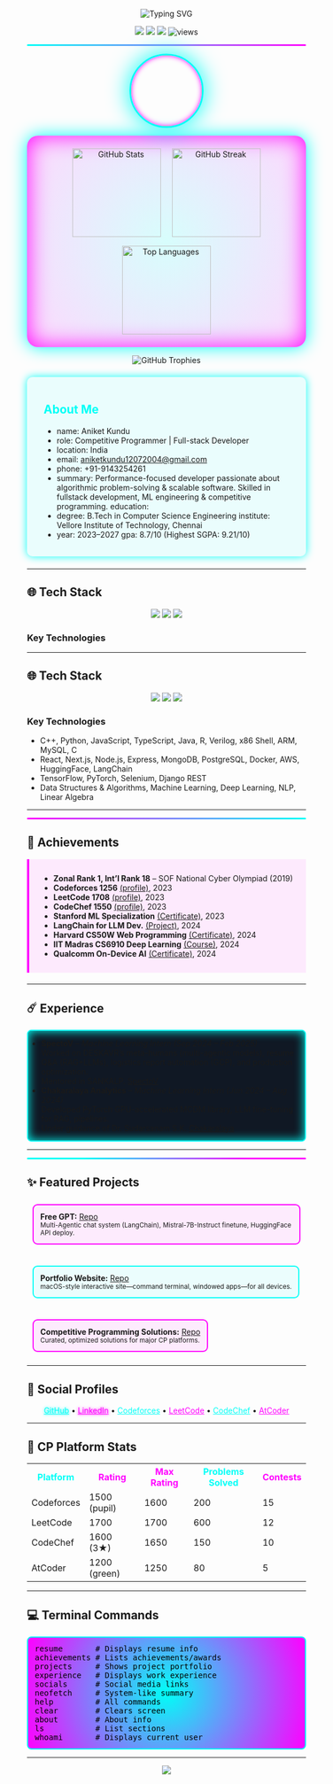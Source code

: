 <!-- NEON GLOW HEADER -->
<p align="center">
  <img src="https://readme-typing-svg.demolab.com?font=Orbitron&weight=600&size=30&pause=1000&color=00FFF7&center=true&vCenter=true&width=800&lines=Aniket+Kundu;Competitive+Programmer+|+AI/ML;" alt="Typing SVG" />
</p>

<!-- NEON SOCIAL BADGES -->
<p align="center">
  <a href="https://github.com/QuietkidAniket"><img src="https://img.shields.io/github/followers/QuietkidAniket?label=Follow&style=for-the-badge&color=00FFF7&logo=github"></a>
  <a href="https://www.linkedin.com/in/anicetus/"><img src="https://img.shields.io/badge/LinkedIn-Connect-00FFF7?style=for-the-badge&logo=linkedin&logoColor=black"></a>
  <a href="https://twitter.com/"><img src="https://img.shields.io/badge/Twitter-Follow-FF00FF?style=for-the-badge&logo=twitter&logoColor=black"></a>
  <img src="https://komarev.com/ghpvc/?username=QuietkidAniket&label=Profile+Views&color=FF00FF&style=for-the-badge" alt="views" />
</p>

<!-- Neon Line SVG -->
<hr style="border: none; height: 3px; background: linear-gradient(90deg,#00FFF7 0%, #FF00FF 100%); border-radius: 2px;" />

<div align="center">

<img src="images/profile_pic.png" width="128" style="border:3px solid #00FFF7; border-radius:50%; box-shadow:0 0 40px #00FFF7,0 0 10px #FF00FF inset;"/>

</div>


<!-- GitHub Neon Stats (Glowing Cards) -->
<p align="center" style="background: radial-gradient(circle, rgba(0,255,247,0.15) 0%, rgba(255,0,255,0.15) 100%);
                      border-radius: 20px; padding: 15px; box-shadow: 0 0 30px #00FFF7, 0 0 40px #FF00FF inset;">

  <img src="https://github-readme-stats.vercel.app/api?username=QuietkidAniket&show_icons=true&theme=radical&count_private=true" alt="GitHub Stats" height="160" style="margin: 8px;" />
  
  <img src="https://github-readme-streak-stats.herokuapp.com?user=QuietkidAniket&theme=radical&date_format=M%20j%5B%2C%20Y%5D" alt="GitHub Streak" height="160" style="margin: 8px;" />

  <img src="https://github-readme-stats.vercel.app/api/top-langs/?username=QuietkidAniket&layout=compact&theme=radical" alt="Top Languages" height="160" style="margin: 8px;" />

</p>

<!-- GitHub Trophies with Cyberpunk Glow -->
<p align="center" style="margin-top: 15px;">
  <img src="https://github-profile-trophy.vercel.app/?username=QuietkidAniket&theme=matrix&row=1&column=6&margin-w=15&margin-h=15" alt="GitHub Trophies" />
</p>


<!-- Neon Glow Box - About -->
<div style="border-radius:10px; background:rgba(0,255,247,0.075); box-shadow:0 0 15px #00FFF7; padding:17px 30px; margin:22px 0;">
<h2 style="color:#00FFF7">About Me</h2>

* name: Aniket Kundu
* role: Competitive Programmer | Full-stack Developer 
* location: India 
* email: aniketkundu12072004@gmail.com 
* phone: +91-9143254261 
* summary: Performance-focused developer passionate about algorithmic problem-solving & scalable software. Skilled in fullstack development, ML engineering & competitive programming. education:
* degree: B.Tech in Computer Science Engineering institute: Vellore Institute of Technology, Chennai
* year: 2023–2027 gpa: 8.7/10 (Highest SGPA: 9.21/10)

</div>

---

## 🌐 Tech Stack

<p align="center" style="margin-top:12px;">
  <img src="https://skillicons.dev/icons?i=cpp,python,js,ts,html,css&theme=light" />
  <img src="https://skillicons.dev/icons?i=react,nodejs,express,nextjs&theme=light" />
  <img src="https://skillicons.dev/icons?i=git,github,vscode,figma,docker&theme=light" />
</p>

### Key Technologies
</div>

---

## 🌐 Tech Stack

<p align="center" style="margin-top:12px;">
  <img src="https://skillicons.dev/icons?i=cpp,python,js,ts,html,css&theme=light" />
  <img src="https://skillicons.dev/icons?i=react,nodejs,express,nextjs&theme=light" />
  <img src="https://skillicons.dev/icons?i=git,github,vscode,figma,docker&theme=light" />
</p>

### Key Technologies
*	C++, Python, JavaScript, TypeScript, Java, R, Verilog, x86 Shell, ARM, MySQL, C
*	React, Next.js, Node.js, Express, MongoDB, PostgreSQL, Docker, AWS, HuggingFace, LangChain
*   TensorFlow, PyTorch, Selenium, Django REST
*   Data Structures & Algorithms, Machine Learning, Deep Learning, NLP, Linear Algebra


---

<!-- Achievements NEON Divider -->
<hr style="border: none; height: 3px; background: linear-gradient(90deg,#FF00FF 0%, #00FFF7 100%); border-radius: 2px;" />

## 🏅 Achievements

<div style="background:rgba(255,0,255,0.075); border-left:4px solid #FF00FF; padding:12px 20px; margin-bottom:20px;">
<ul>
<li><b>Zonal Rank 1, Int’l Rank 18</b> – SOF National Cyber Olympiad (2019)</li>
<li><b>Codeforces 1256</b> <a href="https://codeforces.com/profile/Anicetus_7">(profile)</a>, 2023</li>
<li><b>LeetCode 1708</b> <a href="https://leetcode.com/Anicetus_7/">(profile)</a>, 2023</li>
<li><b>CodeChef 1550</b> <a href="https://www.codechef.com/users/ani_23bce1965">(profile)</a>, 2023</li>
<li><b>Stanford ML Specialization</b> <a href="https://www.coursera.org/account/accomplishments/specialization/P6AQ3FKS7TY9">(Certificate)</a>, 2023</li>
<li><b>LangChain for LLM Dev.</b> <a href="https://github.com/QuietkidAniket/StanfordOnline/blob/main/LangChain/">(Project)</a>, 2024</li>
<li><b>Harvard CS50W Web Programming</b> <a href="https://courses.edx.org/certificates/1bca14165d054f91b462067024f30454">(Certificate)</a>, 2024</li>
<li><b>IIT Madras CS6910 Deep Learning</b> <a href="http://www.cse.iitm.ac.in/~miteshk/CS6910.html">(Course)</a>, 2024</li>
<li><b>Qualcomm On-Device AI</b> <a href="https://learn.deeplearning.ai/accomplishments/0913f96d-147c-4f9c-a5cd-b3fbf84c909d?usp=sharing">(Certificate)</a>, 2024</li>
</ul>
</div>

---

## ☄️ Experience

<div style="border:2px solid #00FFF7; border-radius:8px; background:#101824; box-shadow:0 0 18px #00FFF7 inset;">
<ul>
<li>
<b>SpectoV</b> – <i>Machine Learning Intern (Sep 2024 – Feb 2025)</i>  
<br />Worked on DESKAVR’s meta-humans (multi-agentic models), resume Q&A (RAG+LLMs), logistics report automation (GCP), and production optimization.<br>
Mentored in SANKALP. <a href="https://www.spectov.com">SpectoV</a>
</li>
<li>
<b>Chakaralaya Analytics</b> – <i>Machine Learning Intern (Jun 2024 – Aug 2024)</i>
<br /> Developed PyTorch GPU-accelerated MCDM library, LLM fine-tuning for RAG, pipelines.<br>
Under guidance of Dr. Sudarsanam S.K. <a href="https://www.chakaralaya.com">Chakaralaya</a>
</li>
</ul>
</div>

---

<!-- Project Section Neon Divider -->
<hr style="border: none; height: 3px; background: linear-gradient(90deg,#00FFF7 20%, #FF00FF 80%); border-radius: 2px;" />

## ✨ Featured Projects

<div style="display:flex; gap:18px; flex-wrap:wrap;">
<div style="border:2px solid #FF00FF; background:rgba(255,0,255,0.07); border-radius:9px; padding:12px; margin:10px;">
<b>Free GPT:</b> <a href="https://github.com/QuietkidAniket/StanfordOnline/tree/main/LangChain">Repo</a><br>
<small>Multi-Agentic chat system (LangChain), Mistral-7B-Instruct finetune, HuggingFace API deploy.</small>
</div>
<div style="border:2px solid #00FFF7; background:rgba(0,255,247,0.07); border-radius:9px; padding:12px; margin:10px;">
<b>Portfolio Website:</b> <a href="https://github.com/QuietkidAniket/Portfolio">Repo</a><br>
<small>macOS-style interactive site—command terminal, windowed apps—for all devices.</small>
</div>
<div style="border:2px solid #FF00FF; background:rgba(255,0,255,0.07); border-radius:9px; padding:12px; margin:10px;">
<b>Competitive Programming Solutions:</b> <a href="https://github.com/QuietkidAniket/codeforces">Repo</a><br>
<small>Curated, optimized solutions for major CP platforms.</small>
</div>
</div>

---

## 💾 Social Profiles

<p align="center">
  <a href="https://github.com/QuietkidAniket" style="color:#00FFF7; text-shadow:0 0 5px #00FFF7;">GitHub</a> • 
  <a href="https://www.linkedin.com/in/anicetus/" style="color:#FF00FF; text-shadow:0 0 5px #FF00FF;">LinkedIn</a> • 
  <a href="https://codeforces.com/profile/Anicetus_7" style="color:#00FFF7;">Codeforces</a> •
  <a href="https://leetcode.com/Anicetus_7/" style="color:#FF00FF;">LeetCode</a> •
  <a href="https://www.codechef.com/users/ani_23bce1965" style="color:#00FFF7;">CodeChef</a> • 
  <a href="https://atcoder.jp/users/Anicetus_7" style="color:#FF00FF;">AtCoder</a>
</p>

---

## 🔆 CP Platform Stats

<table>
<tr>
<th style="color:#00FFF7;">Platform</th>
<th style="color:#FF00FF;">Rating</th>
<th style="color:#FF00FF;">Max Rating</th>
<th style="color:#00FFF7;">Problems Solved</th>
<th style="color:#FF00FF;">Contests</th>
</tr>
<tr>
<td>Codeforces</td><td>1500 (pupil)</td><td>1600</td><td>200</td><td>15</td>
</tr>
<tr>
<td>LeetCode</td><td>1700</td><td>1700</td><td>600</td><td>12</td>
</tr>
<tr>
<td>CodeChef</td><td>1600 (3★)</td><td>1650</td><td>150</td><td>10</td>
</tr>
<tr>
<td>AtCoder</td><td>1200 (green)</td><td>1250</td><td>80</td><td>5</td>
</tr>
</table>

---

## 💻 Terminal Commands

<pre style="background:radial-gradient(circle,#00FFF7 0%,#FF00FF 100%);color:black;padding:12px;border-radius:8px;border:2px solid #00FFF7;">
resume       # Displays resume info
achievements # Lists achievements/awards
projects     # Shows project portfolio
experience   # Displays work experience
socials      # Social media links
neofetch     # System-like summary
help         # All commands
clear        # Clears screen
about        # About info
ls           # List sections
whoami       # Displays current user
</pre>

---

<!-- Neon Radial Quotes -->
<div align="center">
  <img src="https://quotes-github-readme.vercel.app/api?type=horizontal&theme=radical" />
</div>

